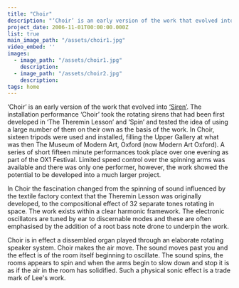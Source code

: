 ```yaml
---
title: "Choir"
description: "‘Choir’ is an early version of the work that evolved into ‘Siren’."
project_date: 2006-11-01T00:00:00.000Z
list: true
main_image_path: "/assets/choir1.jpg"
video_embed: ''
images:
  - image_path: "/assets/choir1.jpg"
    description:
  - image_path: "/assets/choir2.jpg"
    description:
tags: home
---
```

‘Choir’ is an early version of the work that evolved into <a href="{{ site.baseurl }}/projects/siren/">‘Siren’</a>. The installation performance ‘Choir’ took the rotating sirens that had been first developed in ‘The Theremin Lesson’ and ‘Spin’ and tested the idea of using a large number of them on their own as the basis of the work. In Choir, sixteen tripods were used and installed, filling the Upper Gallery at what was then The Museum of Modern Art, Oxford (now Modern Art Oxford). A series of short fifteen minute performances took place over one evening as part of the OX1 Festival. Limited speed control over the spinning arms was available and there was only one performer, however, the work showed the potential to be developed into a much larger project.

In Choir the fascination changed from the spinning of sound influenced by the textile factory context that the Theremin Lesson was originally developed, to the compositional effect of 32 separate tones rotating in space. The work exists within a clear harmonic framework. The electronic oscillators are tuned by ear to discernable modes and these are often emphasised by the addition of a root bass note drone to underpin the work.

Choir is in effect a dissembled organ played through an elaborate rotating speaker system. Choir makes the air move. The sound moves past you and the effect is of the room itself beginning to oscillate. The sound spins, the rooms appears to spin and when the arms begin to slow down and stop it is as if the air in the room has solidified. Such a physical sonic effect is a trade mark of Lee's work.